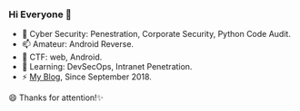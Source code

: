 ### Hi Everyone 👋

- 🔭 Cyber Security: Penestration, Corporate Security, Python Code Audit.
- 📫 Amateur: Android Reverse.
- 👯 CTF: web, Android.
- 🌱 Learning: DevSecOps, Intranet Penetration.
- ⚡ [My Blog](https://misakikata.github.io), Since September 2018.

😄 Thanks for attention!✨


<!--
![github](https://github-readme-stats.vercel.app/api?username=MisakiKata&show_icons=true&theme=dracula&hide=issues,prs)
**MisakiKata/MisakiKata** is a ✨ _special_ ✨ repository because its `README.md` (this file) appears on your GitHub profile.

Here are some ideas to get you started:

- 🔭 I’m currently working on ...
- 🌱 I’m currently learning ...
- 👯 I’m looking to collaborate on ...
- 🤔 I’m looking for help with ...
- 💬 Ask me about ...
- 📫 How to reach me: ...
- 😄 Pronouns: ...
- ⚡ Fun fact: ...
-->
